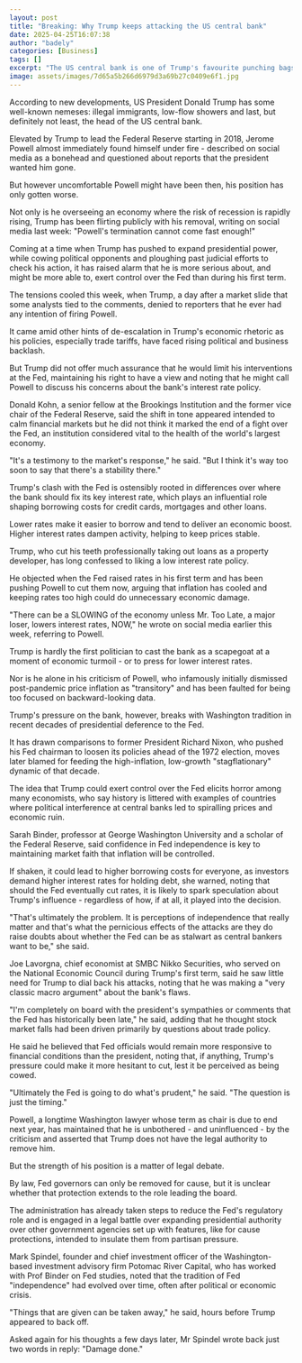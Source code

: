 ```yaml
---
layout: post
title: "Breaking: Why Trump keeps attacking the US central bank"
date: 2025-04-25T16:07:38
author: "badely"
categories: [Business]
tags: []
excerpt: "The US central bank is one of Trump's favourite punching bags. But how serious is the threat?"
image: assets/images/7d65a5b266d6979d3a69b27c0409e6f1.jpg
---
```


According to new developments, US President Donald Trump has some well-known nemeses: illegal immigrants, low-flow showers and last, but definitely not least, the head of the US central bank. 

Elevated by Trump to lead the Federal Reserve starting in 2018, Jerome Powell almost immediately found himself under fire - described on social media as a bonehead and questioned about reports that the president wanted him gone.

But however uncomfortable Powell might have been then, his position has only gotten worse. 

Not only is he overseeing an economy where the risk of recession is rapidly rising, Trump has been flirting publicly with his removal, writing on social media last week: "Powell's termination cannot come fast enough!"

Coming at a time when Trump has pushed to expand presidential power, while cowing political opponents and ploughing past judicial efforts to check his action, it has raised alarm that he is more serious about, and might be more able to, exert control over the Fed than during his first term.

The tensions cooled this week, when Trump, a day after a market slide that some analysts tied to the comments, denied to reporters that he ever had any intention of firing Powell.

It came amid other hints of de-escalation in Trump's economic rhetoric as his policies, especially trade tariffs, have faced rising political and business backlash.

But Trump did not offer much assurance that he would limit his interventions at the Fed, maintaining his right to have a view and noting that he might call Powell to discuss his concerns about the bank's interest rate policy.

Donald Kohn, a senior fellow at the Brookings Institution and the former vice chair of the Federal Reserve, said the shift in tone appeared intended to calm financial markets but he did not think it marked the end of a fight over the Fed, an institution considered vital to the health of the world's largest economy. 

"It's a testimony to the market's response," he said. "But I think it's way too soon to say that there's a stability there."

Trump's clash with the Fed is ostensibly rooted in differences over where the bank should fix its key interest rate, which plays an influential role shaping borrowing costs for credit cards, mortgages and other loans.

Lower rates make it easier to borrow and tend to deliver an economic boost. Higher interest rates dampen activity, helping to keep prices stable.

Trump, who cut his teeth professionally taking out loans as a property developer, has long confessed to liking a low interest rate policy.

He objected when the Fed raised rates in his first term and has been pushing Powell to cut them now, arguing that inflation has cooled and keeping rates too high could do unnecessary economic damage.

"There can be a SLOWING of the economy unless Mr. Too Late, a major loser, lowers interest rates, NOW," he wrote on social media earlier this week, referring to Powell.

Trump is hardly the first politician to cast the bank as a scapegoat at a moment of economic turmoil - or to press for lower interest rates.

Nor is he alone in his criticism of Powell, who infamously initially dismissed post-pandemic price inflation as "transitory" and has been faulted for being too focused on backward-looking data.

Trump's pressure on the bank, however, breaks with Washington tradition in recent decades of presidential deference to the Fed.

It has drawn comparisons to former President Richard Nixon, who pushed his Fed chairman to loosen its policies ahead of the 1972 election, moves later blamed for feeding the high-inflation, low-growth "stagflationary" dynamic of that decade.

The idea that Trump could exert control over the Fed elicits horror among many economists, who say history is littered with examples of countries where political interference at central banks led to spiralling prices and economic ruin.

Sarah Binder, professor at George Washington University and a scholar of the Federal Reserve, said confidence in Fed independence is key to maintaining market faith that inflation will be controlled. 

If shaken, it could lead to higher borrowing costs for everyone, as investors demand higher interest rates for holding debt, she warned, noting that should the Fed eventually cut rates, it is likely to spark speculation about Trump's influence - regardless of how, if at all, it played into the decision.

"That's ultimately the problem. It is perceptions of independence that really matter and that's what the pernicious effects of the attacks are they do raise doubts about whether the Fed can be as stalwart as central bankers want to be," she said.

Joe Lavorgna, chief economist at SMBC Nikko Securities, who served on the National Economic Council during Trump's first term, said he saw little need for Trump to dial back his attacks, noting that he was making a "very classic macro argument" about the bank's flaws.

"I'm completely on board with the president's sympathies or comments that the Fed has historically been late," he said, adding that he thought stock market falls had been driven primarily by questions about trade policy. 

He said he believed that Fed officials would remain more responsive to financial conditions than the president, noting that, if anything, Trump's pressure could make it more hesitant to cut, lest it be perceived as being cowed. 

"Ultimately the Fed is going to do what's prudent," he said. "The question is just the timing."

Powell, a longtime Washington lawyer whose term as chair is due to end next year, has maintained that he is unbothered - and uninfluenced - by the criticism and asserted that Trump does not have the legal authority to remove him. 

But the strength of his position is a matter of legal debate. 

By law, Fed governors can only be removed for cause, but it is unclear whether that protection extends to the role leading the board.

The administration has already taken steps to reduce the Fed's regulatory role and is engaged in a legal battle over expanding presidential authority over other government agencies set up with features, like for cause protections, intended to insulate them from partisan pressure. 

Mark Spindel, founder and chief investment officer of the Washington-based investment advisory firm Potomac River Capital, who has worked with Prof Binder on Fed studies, noted that the tradition of Fed "independence" had evolved over time, often after political or economic crisis.

"Things that are given can be taken away," he said, hours before Trump appeared to back off.

Asked again for his thoughts a few days later, Mr Spindel wrote back just two words in reply: "Damage done."

